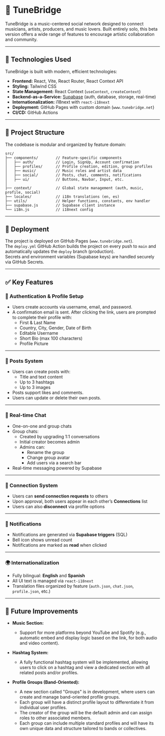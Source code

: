 # 🎵 TuneBridge

TuneBridge is a music-centered social network designed to connect musicians, artists, producers, and music lovers. Built entirely solo, this beta version offers a wide range of features to encourage artistic collaboration and community.

---

## 🧠 Technologies Used

TuneBridge is built with modern, efficient technologies:

- **Frontend:** React, Vite, React Router, React Context API  
- **Styling:** Tailwind CSS  
- **State Management:** React Context (`useContext`, `createContext`)  
- **Backend-as-a-Service:** [Supabase](https://supabase.com) (auth, database, storage, real-time)  
- **Internationalization:** i18next with `react-i18next`  
- **Deployment:** GitHub Pages with custom domain (`www.tunebridge.net`)  
- **CI/CD:** GitHub Actions  

---

## 📁 Project Structure

The codebase is modular and organized by feature domain:

```
src/
├── components/        // Feature-specific components
│   ├── auth/          // Login, SignUp, Account confirmation
│   ├── profiles/      // Profile creation, edition, group profiles
│   ├── music/         // Music roles and artist data
│   ├── social/        // Posts, chat, comments, notifications
│   ├── ui/            // Buttons, Navbar, Input, etc.
│
├── context/           // Global state management (auth, music, profile, social)
├── locales/           // i18n translations (en, es)
├── utils/             // Helper functions, constants, env handler
├── supabase.js        // Supabase client instance
└── i18n.js            // i18next config
```

---

## 🚀 Deployment

The project is deployed on GitHub Pages (`www.tunebridge.net`).  
The `deploy.yml` GitHub Action builds the project on every push to `main` and automatically updates the `deploy` branch (production).  
Secrets and environment variables (Supabase keys) are handled securely via GitHub Secrets.

---

## ✅ Key Features

### 🔐 Authentication & Profile Setup

- Users create accounts via username, email, and password.
- A confirmation email is sent. After clicking the link, users are prompted to complete their profile with:
  - First & Last Name
  - Country, City, Gender, Date of Birth
  - Editable Username
  - Short Bio (max 100 characters)
  - Profile Picture

---

### 📣 Posts System

- Users can create posts with:
  - Title and text content
  - Up to 3 hashtags
  - Up to 3 images
- Posts support likes and comments.
- Users can update or delete their own posts.

---

### 💬 Real-time Chat

- One-on-one and group chats
- Group chats:
  - Created by upgrading 1:1 conversations
  - Initial creator becomes admin
  - Admins can:
    - Rename the group
    - Change group avatar
    - Add users via a search bar
- Real-time messaging powered by Supabase

---

### 🔗 Connection System

- Users can **send connection requests** to others
- Upon approval, both users appear in each other’s **Connections** list
- Users can also **disconnect** via profile options

---

### 🔔 Notifications

- Notifications are generated via **Supabase triggers** (SQL)
- Bell icon shows unread count
- Notifications are marked as **read** when clicked

---

### 🌍 Internationalization

- Fully bilingual: **English** and **Spanish**
- All UI text is managed via `react-i18next`
- Translation files organized by feature (`auth.json`, `chat.json`, `profile.json`, etc.)

---

## 🔧 Future Improvements

- **Music Section:**
  - Support for more platforms beyond YouTube and Spotify (e.g., automatic embed and display logic based on the link, for both audio and video content).
  
- **Hashtag System:**
  - A fully functional hashtag system will be implemented, allowing users to click on a hashtag and view a dedicated section with all related posts and/or profiles.

- **Profile Groups (Band-Oriented):**
  - A new section called "Groups" is in development, where users can create and manage band-oriented profile groups.
  - Each group will have a distinct profile layout to differentiate it from individual user profiles.
  - The creator of the group will be the default admin and can assign roles to other associated members.
  - Each group can include multiple standard profiles and will have its own unique data and structure tailored to bands or collectives.
